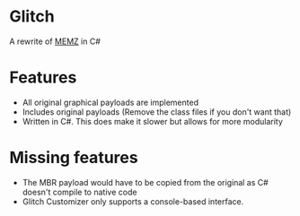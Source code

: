 # Glitch
A rewrite of [MEMZ](https://github.com/Leurak/MEMZ) in C#

# Features
- All original graphical payloads are implemented
- Includes original payloads (Remove the class files if you don't want that)
- Written in C#. This does make it slower but allows for more modularity

# Missing features
- The MBR payload would have to be copied from the original as C# doesn't compile to native code
- Glitch Customizer only supports a console-based interface.
